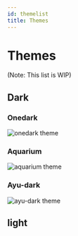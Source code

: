 ```yaml
---
id: themelist
title: Themes
---
```


# Themes

(Note: This list is WIP)

## Dark 

### Onedark 

![onedark theme](/img/themes/onedark.png)

### Aquarium 

![aquarium theme](/img/themes/aquarium.png)

### Ayu-dark 

![ayu-dark theme](/img/themes/ayu-dark.png)

## light
